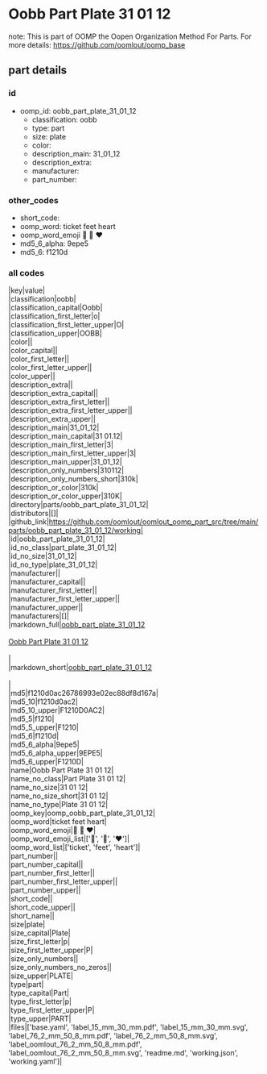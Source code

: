 # Oobb Part Plate 31 01 12  

note: This is part of OOMP the Oopen Organization Method For Parts. For more details: https://github.com/oomlout/oomp_base

##  part details





### id
* oomp_id: oobb_part_plate_31_01_12
  * classification: oobb
  * type: part
  * size: plate
  * color: 
  * description_main: 31_01_12
  * description_extra: 
  * manufacturer: 
  * part_number: 

### other_codes
* short_code: 
* oomp_word: ticket feet heart
* oomp_word_emoji :ticket: :feet: :heart:
* md5_6_alpha: 9epe5
* md5_6: f1210d

### all codes 
|key|value|  
|classification|oobb|  
|classification_capital|Oobb|  
|classification_first_letter|o|  
|classification_first_letter_upper|O|  
|classification_upper|OOBB|  
|color||  
|color_capital||  
|color_first_letter||  
|color_first_letter_upper||  
|color_upper||  
|description_extra||  
|description_extra_capital||  
|description_extra_first_letter||  
|description_extra_first_letter_upper||  
|description_extra_upper||  
|description_main|31_01_12|  
|description_main_capital|31 01.12|  
|description_main_first_letter|3|  
|description_main_first_letter_upper|3|  
|description_main_upper|31_01_12|  
|description_only_numbers|310112|  
|description_only_numbers_short|310k|  
|description_or_color|310k|  
|description_or_color_upper|310K|  
|directory|parts/oobb_part_plate_31_01_12|  
|distributors|[]|  
|github_link|https://github.com/oomlout/oomlout_oomp_part_src/tree/main/parts/oobb_part_plate_31_01_12/working|  
|id|oobb_part_plate_31_01_12|  
|id_no_class|part_plate_31_01_12|  
|id_no_size|31_01_12|  
|id_no_type|plate_31_01_12|  
|manufacturer||  
|manufacturer_capital||  
|manufacturer_first_letter||  
|manufacturer_first_letter_upper||  
|manufacturer_upper||  
|manufacturers|[]|  
|markdown_full|[oobb_part_plate_31_01_12](https://github.com/oomlout/oomlout_oomp_part_src/tree/main/parts/oobb_part_plate_31_01_12/working)<br>[](https://github.com/oomlout/oomlout_oomp_part_src/tree/main/parts/oobb_part_plate_31_01_12/working)<br>[Oobb Part Plate 31 01 12](https://github.com/oomlout/oomlout_oomp_part_src/tree/main/parts/oobb_part_plate_31_01_12/working)<br><br>|  
|markdown_short|[oobb_part_plate_31_01_12](https://github.com/oomlout/oomlout_oomp_part_src/tree/main/parts/oobb_part_plate_31_01_12/working)<br><br>|  
|md5|f1210d0ac26786993e02ec88df8d167a|  
|md5_10|f1210d0ac2|  
|md5_10_upper|F1210D0AC2|  
|md5_5|f1210|  
|md5_5_upper|F1210|  
|md5_6|f1210d|  
|md5_6_alpha|9epe5|  
|md5_6_alpha_upper|9EPE5|  
|md5_6_upper|F1210D|  
|name|Oobb Part Plate 31 01 12|  
|name_no_class|Part Plate 31 01 12|  
|name_no_size|31 01 12|  
|name_no_size_short|31 01 12|  
|name_no_type|Plate 31 01 12|  
|oomp_key|oomp_oobb_part_plate_31_01_12|  
|oomp_word|ticket feet heart|  
|oomp_word_emoji|:ticket: :feet: :heart:|  
|oomp_word_emoji_list|[':ticket:', ':feet:', ':heart:']|  
|oomp_word_list|['ticket', 'feet', 'heart']|  
|part_number||  
|part_number_capital||  
|part_number_first_letter||  
|part_number_first_letter_upper||  
|part_number_upper||  
|short_code||  
|short_code_upper||  
|short_name||  
|size|plate|  
|size_capital|Plate|  
|size_first_letter|p|  
|size_first_letter_upper|P|  
|size_only_numbers||  
|size_only_numbers_no_zeros||  
|size_upper|PLATE|  
|type|part|  
|type_capital|Part|  
|type_first_letter|p|  
|type_first_letter_upper|P|  
|type_upper|PART|  
|files|['base.yaml', 'label_15_mm_30_mm.pdf', 'label_15_mm_30_mm.svg', 'label_76_2_mm_50_8_mm.pdf', 'label_76_2_mm_50_8_mm.svg', 'label_oomlout_76_2_mm_50_8_mm.pdf', 'label_oomlout_76_2_mm_50_8_mm.svg', 'readme.md', 'working.json', 'working.yaml']|  
